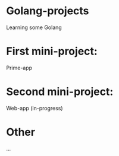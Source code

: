 # Golang-projects

Learning some Golang


# First mini-project:

Prime-app


# Second mini-project:

Web-app (in-progress)


# Other


...